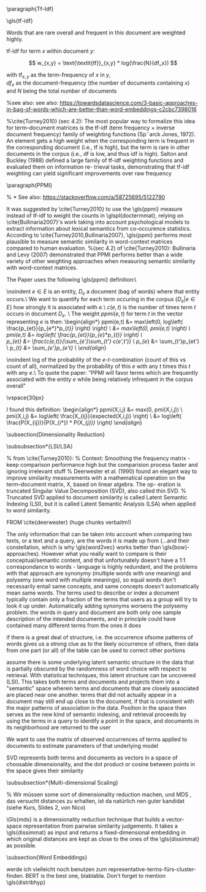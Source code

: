 

\paragraph{Tf-Idf}

\gls{tf-idf} 

Words that are rare overall and frequent in this document are weighted highly.

tf-idf for term $x$ within document $y$:

$$ w_{x,y} = \text{\textit{tf}}_{x,y} * log(\frac{N}{df_x}) $$

with $\text{tf}_{x,y}$ as the term-frequency of $x$ in $y$, \
$df_x$ as the document-frequency (the number of documents containing $x$) \
and $N$ being the total number of documents

%see also: see also: https://towardsdatascience.com/3-basic-approaches-in-bag-of-words-which-are-better-than-word-embeddings-c2cbc7398016

%\cite{Turney2010} (sec 4.2): The most popular way to formalize this idea for term–document matrices is the tf-idf (term frequency × inverse document frequency) family of weighting functions (Sp¨arck Jones, 1972). An element gets a high weight when the corresponding term is frequent in the corresponding document (i.e., tf is high), but the term is rare in other documents in the corpus (i.e., df is low, and thus idf is high). Salton and Buckley (1988) defined a large family of tf-idf weighting functions and evaluated them on information re- trieval tasks, demonstrating that tf-idf weighting can yield significant improvements over raw frequency


\paragraph{PPMI}

% * See also: https://stackoverflow.com/a/58725695/5122790

It was suggested by \cite{Turney2010} to use the \gls{ppmi} measure instead of tf-idf to weight the counts in \glspl{doctermmat}, relying on \cite{Bullinaria2007}'s work taking into account psychological models to extract information about lexical semantics from co-occurence statistics. According to \cite{Turney2010,Bullinaria2007}, \gls{ppmi} performs most plausible to measure semantic similarity in word-context matrices compared to human evaluation. %(sec 4.2) of \cite{Turney2010}: Bullinaria and Levy (2007) demonstrated that PPMI performs better than a wide variety of other weighting approaches when measuring semantic similarity with word-context matrices.



The Paper uses the following \gls{ppmi} definition:\\ 

\noindent $e \in E$ is an entity, $D_e$ a document (bag of words) where that entity occurs.\\
We want to quantify for each term occuring in the corpus $\{D_e | e \in E\}$ how strongly it is associated with $e$.\\
$c(e,t)$ is the number of times term $t$ occurs in document $D_e$. \\
The weight $ppmi(e,t)$ for term $t$ in the vector representing $e$ is then:
\begin{align*}
ppmi(e,t) &= max\left(0, log\left( \frac{p_{et}}{p_{e*}*p_{*t}} \right) \right) \\
          &= max\left(0, pmi(e,t) \right) \\
 pmi(e,t) &= log\left( \frac{p_{et}}{p_{e*}*p_{*t}} \right) \\          
   p_{et} &= \frac{c(e,t)}{\sum_{e'}\sum_{t'} c(e',t')} \\
   p_{e*} &= \sum_{t'}p_{et'} \\
   p_{*t} &= \sum_{e'}p_{e't} \\
\end{align*}

\noindent log of the probability of the $e$-$t$-combination (count of this vs count of all), normalized by the probability of this $e$ with any $t$ times this $t$ with any $e$.\\
To quote the paper: "PPMI will favor terms which are frequently associated with the entity $e$ while being relatively infrequent in the corpus overall"

\vspace{30px}

I found this definition:
\begin{align*}
ppmi(X,i,j) &= max(0, pmi(X,i,j)) \\
pmi(X,i,j)  &= log\left( \frac{X_{ij}}{expected(X,i,j)} \right) \\
            &= log\left( \frac{P(X_{ij})}{P(X_{i*}) * P(X_{*j})} \right)
\end{align*}


\subsection{Dimensionality Reduction}

\subsubsection*{LSI/LSA}

% from \cite{Turney2010}: 
% Context: Smoothing the frequency matrix - keep comparison performance high but the comparision process faster and ignoring irrelevant stuff
% Deerwester et al. (1990) found an elegant way to improve similarity measurements with a mathematical operation on the term–document matrix, X, based on linear algebra. The op- eration is truncated Singular Value Decomposition (SVD), also called thin SVD. 
% Truncated SVD applied to document similarity is called Latent Semantic Indexing (LSI), but it is called Latent Semantic Analysis (LSA) when applied to word similarity.



FROM \cite{deerwester} (huge chunks verbaitm!)

The only information that can be taken into account when comparing two texts, or a text and a query, are the words it is made up from (...and their constellation, which is why \gls{word2vec} works better than \gls{bow}-approaches). 
However what you really want to compare is their conceptual/semantic content, and that unfortunately doesn't have a 1:1 correspondance to words - language is highly redundant, and the problems with that approach are synonymy (multiple words with one meaning) and polysemy (one word with multiple meanings), so equal words don't necessarily entail same concepts, and same concepts doesn't automatically mean same words. The terms used to describe or index a document typically contain only a fraction of the terms that users as a group will try to look it up under. Automatically adding synonyms worsens the polysemy problem. the words in query and document are both only one sample description of the intended documents, and in principle could have contained many different terms from the ones it does

if there is a great deal of structure, i.e. the occurrence ofsome patterns of words gives us a strong clue as to the likely occurrence of others, then data from one part (or all) of the table can be used to correct other portions

assume there is some underlying latent semantic structure in the data that is partially obscured by the randomness of word choice with respect to retrieval. With statistical techniques, this latent structure can be uncovered (LSI). This takes both terms and documents and projects them into a "semantic" space wherein terms and documents that are closely associated are placed near one another. terms that did not actually appear in a document may still end up close to the document, if that is consistent with the major patterns of association in the data. Position in the space then serves as the new kind of semantic indexing, and retrieval proceeds by using the terms in a query to identify a point in the space, and documents in its neighborhood are returned to the user

We want to use the matrix of observed occurrences of terms applied to documents to estimate parameters of that underlying model

SVD represents both terms and documents as vectors in a space of choosable dimensionality, and the dot product or cosine between points in the space gives their similarity

\subsubsection*{Multi-dimensional Scaling}


% Wir müssen some sort of dimensionality reduction machen, und MDS , das versucht distances zu erhalten, ist da natürlich nen guter kandidat (siehe Kurs, Slides 2, von Nico)

\Gls{mds} is a dimensionality reduction technique that builds a vector-space representation from pairwise similarity judgements. It takes a \gls{dissimmat} as input and returns a fixed-dimensional embedding in which original distances are kept as close to the ones of the \gls{dissimmat} as possible. 
 

\subsection{Word Embeddings}

werde ich vielleicht noch benutzen zum representative-terms-fürs-cluster-finden. BERT is the best one, blablabla. 
Don't forget to mention \gls{distribhyp}


